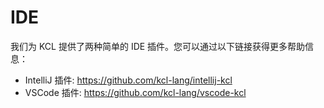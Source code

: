 # IDE

我们为 KCL 提供了两种简单的 IDE 插件。您可以通过以下链接获得更多帮助信息：

+ IntelliJ 插件: https://github.com/kcl-lang/intellij-kcl
+ VSCode 插件: https://github.com/kcl-lang/vscode-kcl
